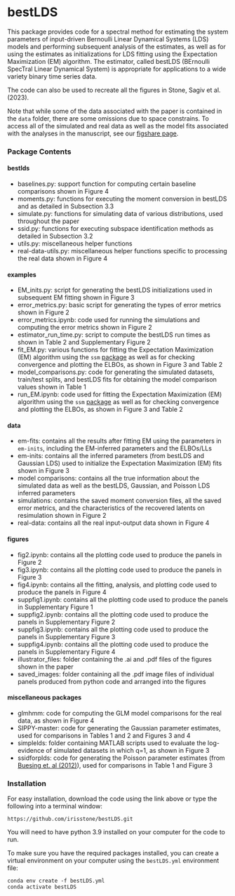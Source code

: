 # bestLDS
This package provides code for a spectral method for estimating the system parameters of input-driven Bernoulli Linear Dynamical Systems (LDS) models and performing subsequent analysis of the estimates, as well as for using the estimates as initializations for LDS fitting using the Expectation Maximization (EM) algorithm. The estimator, called bestLDS (BErnoulli SpecTral Linear Dynamical System) is appropriate for applications to a wide variety binary time series data.  

The code can also be used to recreate all the figures in Stone, Sagiv et al. (2023). 

Note that while some of the data associated with the paper is contained in the <code>data</code> folder, there are some omissions due to space constrains. To access all of the simulated and real data as well as the model fits associated with the analyses in the manuscript, see our [figshare page](https://figshare.com/articles/dataset/bestLDS_associated_data/23750670). 

### Package Contents

#### bestlds
* baselines.py: support function for computing certain baseline comparisons shown in Figure 4
* moments.py: functions for executing the moment conversion in bestLDS and as detailed in Subsection 3.3
* simulate.py: functions for simulating data of various distributions, used throughout the paper
* ssid.py: functions for executing subspace identification methods as detailed in Subsection 3.2
* utils.py: miscellaneous helper functions
* real-data-utils.py: miscellaneous helper functions specific to processing the real data shown in Figure 4

#### examples
* EM_inits.py: script for generating the bestLDS initializations used in subsequent EM fitting shown in Figure 3
* error_metrics.py: basic script for generating the types of error metrics shown in Figure 2
* error_metrics.ipynb: code used for running the simulations and computing the error metrics shown in Figure 2
* estimator_run_time.py: script to compute the bestLDS run times as shown in Table 2 and Supplementary Figure 2
* fit_EM.py: various functions for fitting the Expectation Maximization (EM) algorithm using the <code>ssm</code> [package](https://github.com/lindermanlab/ssm) as well as for checking convergence and plotting the ELBOs, as shown in Figure 3 and Table 2
* model_comparisons.py: code for generating the simulated datasets, train/test splits, and bestLDS fits for obtaining the model comparison values shown in Table 1
* run_EM.ipynb: code used for fitting the Expectation Maximization (EM) algorithm using the <code>ssm</code> [package](https://github.com/lindermanlab/ssm) as well as for checking convergence and plotting the ELBOs, as shown in Figure 3 and Table 2

#### data
* em-fits: contains all the results after fitting EM using the parameters in <code>em-inits</code>, including the EM-inferred parameters and the ELBOs/LLs
* em-inits: contains all the inferred parameters (from bestLDS and Gaussian LDS) used to initialize the Expectation Maximization (EM) fits shown in Figure 3 
* model comparisons: contains all the true information about the simulated data as well as the bestLDS, Gaussian, and Poisson LDS inferred parameters
* simulations: contains the saved moment conversion files, all the saved error metrics, and the characteristics of the recovered latents on resimulation shown in Figure 2
* real-data: contains all the real input-output data shown in Figure 4

#### figures
* fig2.ipynb: contains all the plotting code used to produce the panels in Figure 2
* fig3.ipynb: contains all the plotting code used to produce the panels in Figure 3
* fig4.ipynb: contains all the fitting, analysis, and plotting code used to produce the panels in Figure 4
* suppfig1.ipynb: contains all the plotting code used to produce the panels in Supplementary Figure 1
* suppfig2.ipynb: contains all the plotting code used to produce the panels in Supplementary Figure 2
* suppfig3.ipynb: contains all the plotting code used to produce the panels in Supplementary Figure 3
* suppfig4.ipynb: contains all the plotting code used to produce the panels in Supplementary Figure 4
* illustrator_files: folder containing the .ai and .pdf files of the figures shown in the paper
* saved_images: folder containing all the .pdf image files of individual panels produced from python code and arranged into the figures

#### miscellaneous packages
* glmhmm: code for computing the GLM model comparisons for the real data, as shown in Figure 4
* SIPPY-master: code for generating the Gaussian parameter estimates, used for comparisons in Tables 1 and 2 and Figures 3 and 4
* simplelds: folder containing MATLAB scripts used to evaluate the log-evidence of simulated datasets in which q=1, as shown in Figure 3
* ssidforplds: code for generating the Poisson parameter estimates (from [Buesing et. al (2012)](https://proceedings.neurips.cc/paper_files/paper/2012/hash/d58072be2820e8682c0a27c0518e805e-Abstract.html)), used for comparisons in Table 1 and Figure 3

### Installation

For easy installation, download the code using the link above or type the following into a terminal window:

```
https://github.com/irisstone/bestLDS.git
```

You will need to have python 3.9 installed on your computer for the code to run. 

To make sure you have the required packages installed, you can create a virtual environment on your computer using the <code>bestLDS.yml</code> environment file:
```
conda env create -f bestLDS.yml
conda activate bestLDS
```

<!-- After cloning the repo, you can also install via:
```
cd bestLDS
python setup.py install
```
Then verify that the installation was successful by trying to import the package:
```
import bestlds -->